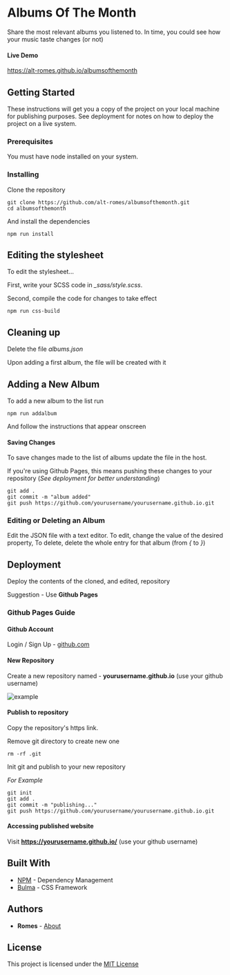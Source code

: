 # Albums Of The Month

Share the most relevant albums you listened to.
In time, you could see how your music taste changes (or not)

#### Live Demo

https://alt-romes.github.io/albumsofthemonth


## Getting Started

These instructions will get you a copy of the project on your local machine for publishing purposes.
See deployment for notes on how to deploy the project on a live system.

### Prerequisites

You must have node installed on your system.

### Installing

Clone the repository

```
git clone https://github.com/alt-romes/albumsofthemonth.git
cd albumsofthemonth
```

And install the dependencies

```
npm run install
```

## Editing the stylesheet

To edit the stylesheet...

First, write your SCSS code in *_sass/style.scss*.

Second, compile the code for changes to take effect
```
npm run css-build
```

## Cleaning up

Delete the file *albums.json*

Upon adding a first album, the file will be created with it


## Adding a New Album

To add a new album to the list run

```
npm run addalbum
```

And follow the instructions that appear onscreen


#### Saving Changes

To save changes made to the list of albums update the file in the host.

If you're using Github Pages, this means pushing these changes to your repository (*See deployment for better understanding*)

```
git add .
git commit -m "album added"
git push https://github.com/yourusername/yourusername.github.io.git
```

### Editing or Deleting an Album

Edit the JSON file with a text editor.
To edit, change the value of the desired property,
To delete, delete the whole entry for that album (from *{* to *}*)

## Deployment

Deploy the contents of the cloned, and edited, repository

Suggestion - Use **Github Pages**

### Github Pages Guide

#### Github Account

Login / Sign Up - [github.com](https://github.com)

#### New Repository

Create a new repository named - **yourusername.github.io** (use your github username)

![example](https://camo.githubusercontent.com/da5a2102873c2be1d5d94c52984dc90039f38e5e/68747470733a2f2f692e696d6775722e636f6d2f62545958766f752e706e67)

#### Publish to repository

Copy the repository's https link.

Remove git directory to create new one

```
rm -rf .git
```

Init git and publish to your new repository

*For Example*
```
git init
git add .
git commit -m "publishing..."
git push https://github.com/yourusername/yourusername.github.io.git
```

#### Accessing published website

Visit **https://yourusername.github.io/** (use your github username)

## Built With

* [NPM](https://www.npmjs.com/) - Dependency Management
* [Bulma](https://bulma.io/) - CSS Framework

## Authors

* **Romes** - [About](https://alt-romes.github.io/#/about)

## License

This project is licensed under the [MIT License](https://opensource.org/licenses/mit-license.php)
